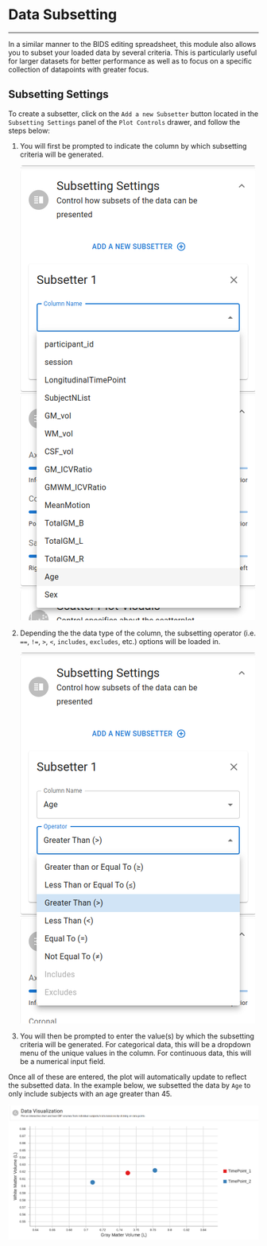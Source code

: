 # Data Subsetting

---

In a similar manner to the BIDS editing spreadsheet, this module also allows you to subset your loaded data by several criteria. This is particularly useful for larger datasets for better performance as well as to focus on a specific collection of datapoints with greater focus.

## Subsetting Settings

To create a subsetter, click on the `Add a new Subsetter` button located in the `Subsetting Settings` panel of the `Plot Controls` drawer, and follow the steps below:

1. You will first be prompted to indicate the column by which subsetting criteria will be generated. 

    ![Subsetting Part 1](../../assets/img/Tutorial/DataViz/7_Data_Subsetting/DataViz_Plot_Subsetting_Part1.png)

2. Depending the the data type of the column, the subsetting operator (i.e. `==`, `!=`, `>`, `<`, `includes`, `excludes`, etc.) options will be loaded in.

    ![Subsetting Part 2](../../assets/img/Tutorial/DataViz/7_Data_Subsetting/DataViz_Plot_Subsetting_Part2.png)

3. You will then be prompted to enter the value(s) by which the subsetting criteria will be generated. For categorical data, this will be a dropdown menu of the unique values in the column. For continuous data, this will be a numerical input field.

Once all of these are entered, the plot will automatically update to reflect the subsetted data. In the example below, we subsetted the data by `Age` to only include subjects with an age greater than 45.

![Subsetting Part 3](../../assets/img/Tutorial/DataViz/7_Data_Subsetting/DataViz_Plot_Subsetting_Part3.png)
